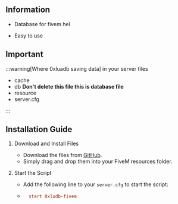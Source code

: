 ## Information

- Database for fivem hel

- Easy to use
## Important
:::warning[Where 0xluadb saving data]
    in your server files
  - cache
  - db **Don't delete this file this is database file**
  - resource
  - server.cfg

:::

## Installation Guide
1. Download and Install Files
    - Download the files from [GitHub](https://github.com/0xwal/0xludb-fivem).
    - Simply drag and drop them into your FiveM resources folder.

2. Start the Script
    - Add the following line to your `server.cfg` to start the script:

    - ```cfg
        start 0xludb-fivem
        ```